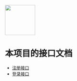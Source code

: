 <img src = "https://raw.githubusercontent.com/Mobile-Internet-BIT-20/TermProject/main/Element/Logo/loading.png" width = "100px" height = "100px"/>

# 本项目的接口文档

- [注册接口](https://github.com/Mobile-Internet-BIT-20/TermProject/blob/main/Document/API/Register.md)
- [登录接口](https://github.com/Mobile-Internet-BIT-20/TermProject/blob/main/Document/API/Login.md)
